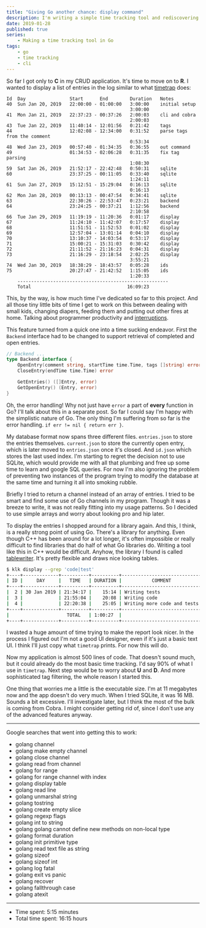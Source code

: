 ```yaml
---
title: "Giving Go another chance: display command"
description: I'm writing a simple time tracking tool and rediscovering Go at the same time.
date: 2019-01-28
published: true
series:
    - Making a time tracking tool in Go
tags:
    - go
    - time tracking
    - cli
---
```


So far I got only to **C** in my CRUD application. It's time to move on to **R**. I wanted to display a list of entries in the log similar to what [timetrap](https://github.com/samg/timetrap) does:

```
Id  Day                Start      End        Duration   Notes
40  Sun Jan 20, 2019   22:00:00 - 01:00:00   3:00:00    initial setup
                                             3:00:00
41  Mon Jan 21, 2019   22:37:23 - 00:37:26   2:00:03    cli and cobra
                                             2:00:03
43  Tue Jan 22, 2019   11:40:14 - 12:01:56   0:21:42    tags
44                     12:02:08 - 12:34:00   0:31:52    parse tags from the comment
                                             0:53:34
48  Wed Jan 23, 2019   00:57:40 - 01:34:35   0:36:55    out command
49                     01:34:53 - 02:06:28   0:31:35    fix tag parsing
                                             1:08:30
59  Sat Jan 26, 2019   21:52:17 - 22:42:48   0:50:31    sqlite
60                     23:37:25 - 00:11:05   0:33:40    sqlite
                                             1:24:11
61  Sun Jan 27, 2019   15:12:51 - 15:29:04   0:16:13    sqlite
                                             0:16:13
62  Mon Jan 28, 2019   00:13:13 - 00:47:54   0:34:41    sqlite
63                     22:30:26 - 22:53:47   0:23:21    backend
64                     23:24:25 - 00:37:21   1:12:56    backend
                                             2:10:58
66  Tue Jan 29, 2019   11:19:19 - 11:20:36   0:01:17    display
67                     11:24:10 - 11:42:07   0:17:57    display
68                     11:51:51 - 11:52:53   0:01:02    display
69                     12:57:04 - 13:01:14   0:04:10    display
70                     13:10:37 - 14:03:54   0:53:17    display
71                     15:00:21 - 15:31:03   0:30:42    display
72                     21:11:52 - 21:16:23   0:04:31    display
73                     21:16:29 - 23:18:54   2:02:25    display
                                             3:55:21
74  Wed Jan 30, 2019   18:38:29 - 18:43:57   0:05:28    ids
75                     20:27:47 - 21:42:52   1:15:05    ids
                                             1:20:33
    -------------------------------------------------------
    Total                                   16:09:23
```

This, by the way, is how much time I've dedicated so far to this project. And all those tiny little bits of time I get to work on this between dealing with small kids, changing diapers, feeding them and putting out other fires at home. Talking about programmer productivity and [interruptions](https://heeris.id.au/2013/this-is-why-you-shouldnt-interrupt-a-programmer/).

This feature turned from a quick one into a time sucking endeavor. First the `Backend` interface had to be changed to support retrieval of completed and open entries.

```go
// Backend ...
type Backend interface {
    OpenEntry(comment string, startTime time.Time, tags []string) error
    CloseEntry(endTime time.Time) error

    GetEntries() ([]Entry, error)
    GetOpenEntry() (Entry, error)
}
```

Oh, the error handling! Why not just have `error` a part of **every** function in Go? I'll talk about this in a separate post. So far I could say I'm happy with the simplistic nature of Go. The only thing I'm suffering from so far is the error handling. `if err != nil { return err }`.

My database format now spans three different files. `entries.json` to store the entries themselves. `current.json` to store the currently open entry, which is later moved to `entries.json` once it's closed. And `id.json` which stores the last used index. I'm starting to regret the decision not to use SQLite, which would provide me with all that plumbing and free up some time to learn and google SQL queries. For now I'm also ignoring the problem of preventing two instances of the program trying to modify the database at the same time and turning it all into smoking rubble.

Briefly I tried to return a channel instead of an array of entries. I tried to be smart and find some use of Go channels in my program. Though it was a breeze to write, it was not really fitting into my usage patterns. So I decided to use simple arrays and worry about looking pro and hip later.

To display the entries I shopped around for a library again. And this, I think, is a really strong point of using Go. There's a library for anything. Even though C++ has been around for a lot longer, it's often impossible or really difficult to find libraries that do half of what Go libraries do. Writing a tool like this in C++ would be difficult. Anyhow, the library I found is called [tablewriter](https://github.com/olekukonko/tablewriter). It's pretty flexible and draws nice looking tables.

```bash
$ klk display --grep 'code|test'
+----+-------------+----------+----------+-----------------------------+-------------+
| ID |     DAY     |   TIME   | DURATION |           COMMENT           |    TAGS     |
+----+-------------+----------+----------+-----------------------------+-------------+
|  2 | 30 Jan 2019 | 21:34:17 |    15:14 | Writing tests               | #test       |
|  3 |             | 21:55:04 |    20:08 | Writing code                | #code       |
|  4 |             | 22:20:38 |    25:05 | Writing more code and tests | #code #test |
+----+-------------+----------+----------+-----------------------------+-------------+
|                     TOTAL   | 1:00:27  |
+----+-------------+----------+----------+-----------------------------+-------------+
```

I wasted a huge amount of time trying to make the report look nicer. In the process I figured out I'm not a good UI designer, even if it's just a basic text UI. I think I'll just copy what `timetrap` prints. For now this will do.

Now my application is almost 500 lines of code. That doesn't sound much, but it could already do the most basic time tracking. I'd say 90% of what I use in `timetrap`. Next step would be to worry about **U** and **D**. And more sophisticated tag filtering, the whole reason I started this.

One thing that worries me a little is the executable size. I'm at 11 megabytes now and the app doesn't do very much. When I tried SQLite, it was 16 MB. Sounds a bit excessive. I'll investigate later, but I think the most of the bulk is coming from Cobra. I might consider getting rid of, since I don't use any of the advanced features anyway.

---

Google searches that went into getting this to work:

- golang channel
- golang make empty channel
- golang close channel
- golang read from channel
- golang for range
- golang for range channel with index
- golang display table
- golang read line
- golang unmarshal string
- golang tostring
- golang create empty slice
- golang regexp flags
- golang int to string
- golang golang cannot define new methods on non-local type
- golang format duration
- golang init primitive type
- golang read text file as string
- golang sizeof
- golang sizeof int
- golang log fatal
- golang exit vs panic
- golang recover
- golang fallthrough case
- golang atexit

---

- Time spent: 5:15 minutes
- Total time spent: 16:15 hours
